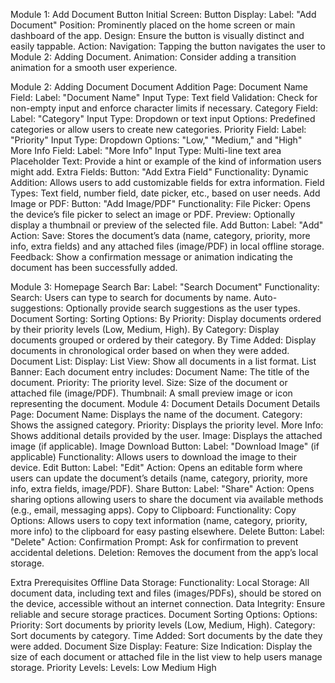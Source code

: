 Module 1: Add Document Button
Initial Screen:
Button Display:
Label: "Add Document"
Position: Prominently placed on the home screen or main dashboard of the app.
Design: Ensure the button is visually distinct and easily tappable.
Action:
Navigation: Tapping the button navigates the user to Module 2: Adding Document.
Animation: Consider adding a transition animation for a smooth user experience.








Module 2: Adding Document
Document Addition Page:
Document Name Field:
Label: "Document Name"
Input Type: Text field
Validation: Check for non-empty input and enforce character limits if necessary.
Category Field:
Label: "Category"
Input Type: Dropdown or text input
Options: Predefined categories or allow users to create new categories.
Priority Field:
Label: "Priority"
Input Type: Dropdown
Options: "Low," "Medium," and "High"
More Info Field:
Label: "More Info"
Input Type: Multi-line text area
Placeholder Text: Provide a hint or example of the kind of information users might add.
Extra Fields:
Button: "Add Extra Field"
Functionality:
Dynamic Addition: Allows users to add customizable fields for extra information.
Field Types: Text field, number field, date picker, etc., based on user needs.
Add Image or PDF:
Button: "Add Image/PDF"
Functionality:
File Picker: Opens the device’s file picker to select an image or PDF.
Preview: Optionally display a thumbnail or preview of the selected file.
Add Button:
Label: "Add"
Action:
Save: Stores the document’s data (name, category, priority, more info, extra fields) and any attached files (image/PDF) in local offline storage.
Feedback: Show a confirmation message or animation indicating the document has been successfully added.








Module 3: Homepage
Search Bar:
Label: "Search Document"
Functionality:
Search: Users can type to search for documents by name.
Auto-suggestions: Optionally provide search suggestions as the user types.
Document Sorting:
Sorting Options:
By Priority: Display documents ordered by their priority levels (Low, Medium, High).
By Category: Display documents grouped or ordered by their category.
By Time Added: Display documents in chronological order based on when they were added.
Document List:
Display:
List View: Show all documents in a list format.
List Banner: Each document entry includes:
Document Name: The title of the document.
Priority: The priority level.
Size: Size of the document or attached file (image/PDF).
Thumbnail: A small preview image or icon representing the document.
Module 4: Document Details
Document Details Page:
Document Name: Displays the name of the document.
Category: Shows the assigned category.
Priority: Displays the priority level.
More Info: Shows additional details provided by the user.
Image: Displays the attached image (if applicable).
Image Download Button:
Label: "Download Image" (if applicable)
Functionality: Allows users to download the image to their device.
Edit Button:
Label: "Edit"
Action: Opens an editable form where users can update the document’s details (name, category, priority, more info, extra fields, image/PDF).
Share Button:
Label: "Share"
Action: Opens sharing options allowing users to share the document via available methods (e.g., email, messaging apps).
Copy to Clipboard:
Functionality:
Copy Options: Allows users to copy text information (name, category, priority, more info) to the clipboard for easy pasting elsewhere.
Delete Button:
Label: "Delete"
Action:
Confirmation Prompt: Ask for confirmation to prevent accidental deletions.
Deletion: Removes the document from the app’s local storage.







Extra Prerequisites
Offline Data Storage:
Functionality:
Local Storage: All document data, including text and files (images/PDFs), should be stored on the device, accessible without an internet connection.
Data Integrity: Ensure reliable and secure storage practices.
Document Sorting Options:
Options:
Priority: Sort documents by priority levels (Low, Medium, High).
Category: Sort documents by category.
Time Added: Sort documents by the date they were added.
Document Size Display:
Feature:
Size Indication: Display the size of each document or attached file in the list view to help users manage storage.
Priority Levels:
Levels:
Low
Medium
High
